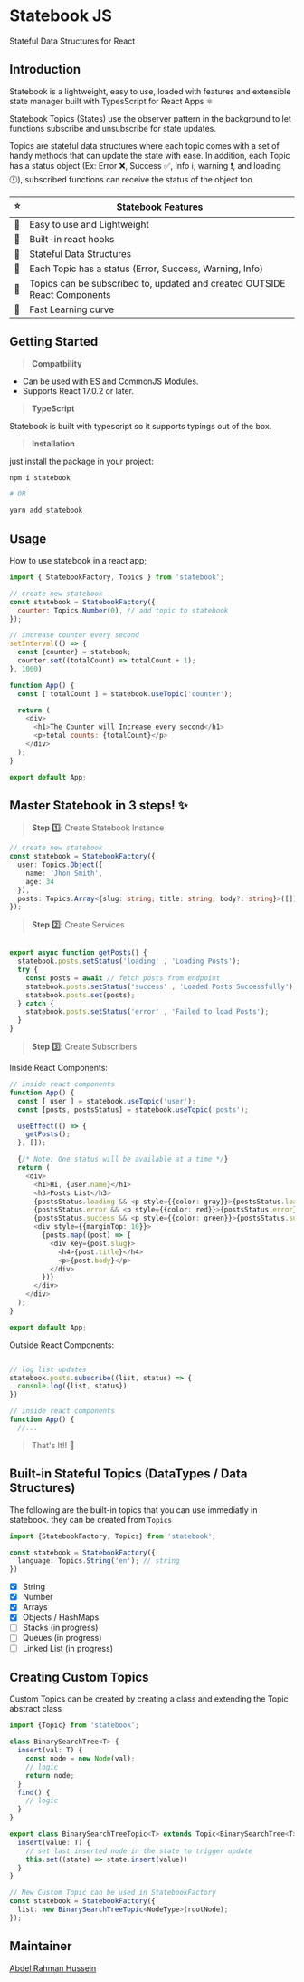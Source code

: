 # Statebook JS
Stateful Data Structures for React

## Introduction
Statebook is a lightweight, easy to use, loaded with features and extensible state manager built with TypesScript for React Apps ⚛️

Statebook Topics (States) use the observer pattern in the background to let functions subscribe and unsubscribe for state updates.

Topics are stateful data structures where each topic comes with a set of handy methods that can update the state with ease. In addition, each Topic has a status object (Ex: Error :x:, Success ✅, Info ℹ️, warning ❗, and loading :clock1:), subscribed functions can receive the status of the object too.

|:star:| Statebook Features |
|--|--|
| 🔹 | Easy to use and Lightweight |
| 🔹 | Built-in react hooks |
| 🔹 | Stateful Data Structures |
| 🔹 | Each Topic has a status (Error, Success, Warning, Info) |
| 🔹 | Topics can be subscribed to, updated and created OUTSIDE React Components |
| 🔹 | Fast Learning curve |

## Getting Started
> **Compatbility**
- Can be used with ES and CommonJS Modules. 
-   Supports React 17.0.2 or later.

> **TypeScript**

Statebook is built with typescript so it supports typings out of the box.

> **Installation**

just install the package in your project:

```bash
npm i statebook

# OR

yarn add statebook
```

## Usage

How to use statebook in a react app;

```javascript
import { StatebookFactory, Topics } from 'statebook';

// create new statebook
const statebook = StatebookFactory({
  counter: Topics.Number(0), // add topic to statebook
});

// increase counter every second
setInterval(() => {
  const {counter} = statebook;
  counter.set((totalCount) => totalCount + 1);
}, 1000)

function App() {
  const [ totalCount ] = statebook.useTopic('counter');

  return (
    <div>
      <h1>The Counter will Increase every second</h1>
      <p>total counts: {totalCount}</p>
    </div>
  );
}

export default App;
```

## Master Statebook in 3 steps! ✨

> **Step 1️⃣**: Create Statebook Instance
```typescript
// create new statebook
const statebook = StatebookFactory({
  user: Topics.Object({
    name: 'Jhon Smith',
    age: 34
  }),
  posts: Topics.Array<{slug: string; title: string; body?: string}>([])
});
```

> **Step :two:**: Create Services
```typescript

export async function getPosts() {
  statebook.posts.setStatus('loading' , 'Loading Posts');
  try {
    const posts = await // fetch posts from endpoint
    statebook.posts.setStatus('success' , 'Loaded Posts Successfully');
    statebook.posts.set(posts);
  } catch {
    statebook.posts.setStatus('error' , 'Failed to load Posts');
  }
}
```

> **Step :three:**: Create Subscribers

Inside React Components:
```typescript
// inside react components
function App() {
  const [ user ] = statebook.useTopic('user');
  const [posts, postsStatus] = statebook.useTopic('posts');

  useEffect(() => {
    getPosts();
  }, []);

  {/* Note: One status will be available at a time */}
  return (
    <div>
      <h1>Hi, {user.name}</h1>
      <h3>Posts List</h3>
      {postsStatus.loading && <p style={{color: gray}}>{postsStatus.loading}</p>}
      {postsStatus.error && <p style={{color: red}}>{postsStatus.error}</p>}
      {postsStatus.success && <p style={{color: green}}>{postsStatus.success}</p>}
      <div style={{marginTop: 10}}>
        {posts.map((post) => {
          <div key={post.slug}>
            <h4>{post.title}</h4>
            <p>{post.body}</p>
          </div>
        })}
      </div>
    </div>
  );
}

export default App;

```

Outside React Components:
```typescript

// log list updates
statebook.posts.subscribe((list, status) => {
  console.log({list, status})
})

// inside react components
function App() {
  //...
```

> That's It!! :confetti_ball:

## Built-in Stateful Topics (DataTypes / Data Structures)

The following are the built-in topics that you can use immediatly in statebook. they can be created from  `Topics`

```typescript
import {StatebookFactory, Topics} from 'statebook';

const statebook = StatebookFactory({
  language: Topics.String('en'); // string
})
```

- [X] String
- [X] Number
- [X] Arrays
- [X] Objects / HashMaps
- [ ] Stacks (in progress)
- [ ] Queues (in progress)
- [ ] Linked List (in progress)

## Creating Custom Topics
Custom Topics can be created by creating a class and extending the Topic abstract class

```TypeScript
import {Topic} from 'statebook';

class BinarySearchTree<T> {
  insert(val: T) {
    const node = new Node(val);
    // logic
    return node;
  }
  find() {
    // logic
  }
}

export class BinarySearchTreeTopic<T> extends Topic<BinarySearchTree<T>> {
  insert(value: T) {
    // set last inserted node in the state to trigger update
    this.set((state) => state.insert(value)) 
  }
}

// New Custom Topic can be used in StatebookFactory
const statebook = StatebookFactory({
  list: new BinarySearchTreeTopic<NodeType>(rootNode);
});
```


## Maintainer
[Abdel Rahman Hussein](https://github.com/abdelrahman146)
